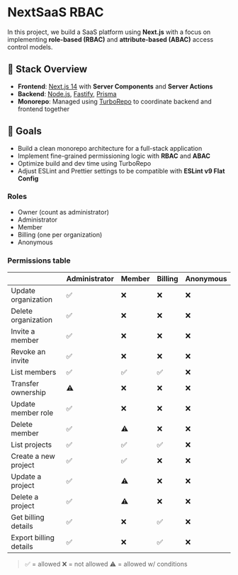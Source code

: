 # NextSaaS RBAC

In this project, we build a SaaS platform using **Next.js** with a focus on implementing **role-based (RBAC)** and **attribute-based (ABAC)** access control models.

## 🧱 Stack Overview

- **Frontend**: [Next.js 14](https://nextjs.org/) with **Server Components** and **Server Actions**
- **Backend**: [Node.js](https://nodejs.org/), [Fastify](https://fastify.dev/), [Prisma](https://www.prisma.io/)
- **Monorepo**: Managed using [TurboRepo](https://turbo.build/repo) to coordinate backend and frontend together

## 🚀 Goals

- Build a clean monorepo architecture for a full-stack application
- Implement fine-grained permissioning logic with **RBAC** and **ABAC**
- Optimize build and dev time using TurboRepo
- Adjust ESLint and Prettier settings to be compatible with **ESLint v9 Flat Config**

### Roles

- Owner (count as administrator)
- Administrator
- Member
- Billing (one per organization)
- Anonymous

### Permissions table

|                          | Administrator | Member | Billing | Anonymous |
| ------------------------ | ------------- | ------ | ------- | --------- |
| Update organization      | ✅            | ❌     | ❌      | ❌        |
| Delete organization      | ✅            | ❌     | ❌      | ❌        |
| Invite a member          | ✅            | ❌     | ❌      | ❌        |
| Revoke an invite         | ✅            | ❌     | ❌      | ❌        |
| List members             | ✅            | ✅     | ✅      | ❌        |
| Transfer ownership       | ⚠️            | ❌     | ❌      | ❌        |
| Update member role       | ✅            | ❌     | ❌      | ❌        |
| Delete member            | ✅            | ⚠️     | ❌      | ❌        |
| List projects            | ✅            | ✅     | ✅      | ❌        |
| Create a new project     | ✅            | ✅     | ❌      | ❌        |
| Update a project         | ✅            | ⚠️     | ❌      | ❌        |
| Delete a project         | ✅            | ⚠️     | ❌      | ❌        |
| Get billing details      | ✅            | ❌     | ✅      | ❌        |
| Export billing details   | ✅            | ❌     | ✅      | ❌        |

> ✅ = allowed
> ❌ = not allowed
> ⚠️ = allowed w/ conditions

